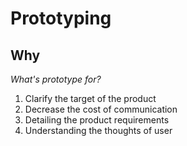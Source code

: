 # Prototyping

## Why

_What's prototype for?_

1. Clarify the target of the product
2. Decrease the cost of communication
3. Detailing the product requirements
4. Understanding the thoughts of user